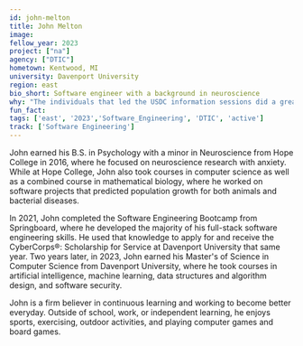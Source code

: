 ```yaml
---
id: john-melton
title: John Melton
image: 
fellow_year: 2023
project: ["na"]
agency: ["DTIC"]
hometown: Kentwood, MI
university: Davenport University
region: east
bio_short: Software engineer with a background in neuroscience
why: "The individuals that led the USDC information sessions did a great job at showing me that USDC would be a great program to be a part of. The program is set up in a way that gives Fellows a real chance to give back to and serve the country while also setting them up for individual growth and improvement."
fun_fact: 
tags: ['east', '2023','Software_Engineering', 'DTIC', 'active']
track: ['Software Engineering']
---
```


John earned his B.S. in Psychology with a minor in Neuroscience from Hope College in 2016, where he focused on neuroscience research with anxiety. While at Hope College, John also took courses in computer science as well as a combined course in mathematical biology, where he worked on software projects that predicted population growth for both animals and bacterial diseases. 

In 2021, John completed the Software Engineering Bootcamp from Springboard, where he developed the majority of his full-stack software engineering skills. He used that knowledge to apply for and receive the CyberCorps®: Scholarship for Service at Davenport University that same year. Two years later, in 2023, John earned his Master's of Science in Computer Science from Davenport University, where he took courses in artificial intelligence, machine learning, data structures and algorithm design, and software security. 

John is a firm believer in continuous learning and working to become better everyday. Outside of school, work, or independent learning, he enjoys sports, exercising, outdoor activities, and playing computer games and board games.
